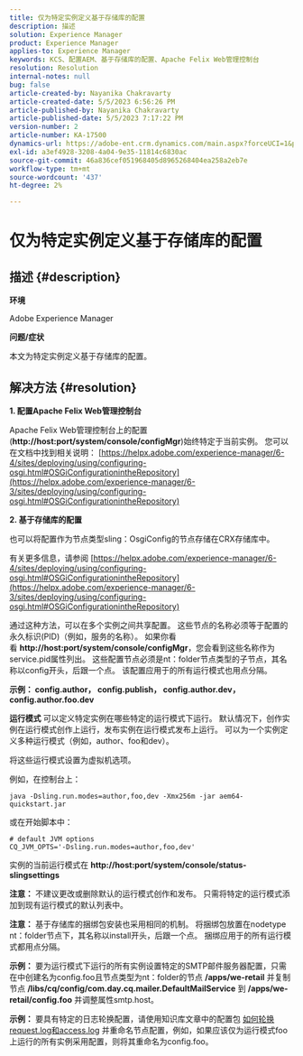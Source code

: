 ```yaml
---
title: 仅为特定实例定义基于存储库的配置
description: 描述
solution: Experience Manager
product: Experience Manager
applies-to: Experience Manager
keywords: KCS、配置AEM、基于存储库的配置、Apache Felix Web管理控制台
resolution: Resolution
internal-notes: null
bug: false
article-created-by: Nayanika Chakravarty
article-created-date: 5/5/2023 6:56:26 PM
article-published-by: Nayanika Chakravarty
article-published-date: 5/5/2023 7:17:22 PM
version-number: 2
article-number: KA-17500
dynamics-url: https://adobe-ent.crm.dynamics.com/main.aspx?forceUCI=1&pagetype=entityrecord&etn=knowledgearticle&id=c2334588-76eb-ed11-a7c6-6045bd006704
exl-id: a3ef4928-3208-4a04-9e35-11814c6830ac
source-git-commit: 46a836cef051968405d8965268404ea258a2eb7e
workflow-type: tm+mt
source-wordcount: '437'
ht-degree: 2%

---
```


# 仅为特定实例定义基于存储库的配置

## 描述 {#description}


<b>环境</b>

Adobe Experience Manager

<b>问题/症状</b>

本文为特定实例定义基于存储库的配置。


## 解决方法 {#resolution}

<b>1. 配置Apache Felix Web管理控制台</b>


Apache Felix Web管理控制台上的配置(<b>http://host:port/system/console/configMgr</b>)始终特定于当前实例。
您可以在文档中找到相关说明： [https://helpx.adobe.com/experience-manager/6-4/sites/deploying/using/configuring-osgi.html#OSGiConfigurationintheRepository](https://helpx.adobe.com/experience-manager/6-3/sites/deploying/using/configuring-osgi.html#OSGiConfigurationintheRepository)


<b>2. 基于存储库的配置</b>


也可以将配置作为节点类型sling：OsgiConfig的节点存储在CRX存储库中。

有关更多信息，请参阅 [https://helpx.adobe.com/experience-manager/6-4/sites/deploying/using/configuring-osgi.html#OSGiConfigurationintheRepository](https://helpx.adobe.com/experience-manager/6-3/sites/deploying/using/configuring-osgi.html#OSGiConfigurationintheRepository)

通过这种方法，可以在多个实例之间共享配置。
这些节点的名称必须等于配置的永久标识(PID)（例如，服务的名称）。 如果你看看 <b>http://host:port/system/console/configMgr</b>，您会看到这些名称作为service.pid属性列出。 这些配置节点必须是nt：folder节点类型的子节点，其名称以config开头，后跟一个点。 该配置应用于的所有运行模式也用点分隔。

<b>示例： config.author， config.publish， config.author.dev， config.author.foo.dev</b>


<b>运行模式</b>
可以定义特定实例在哪些特定的运行模式下运行。 默认情况下，创作实例在运行模式创作上运行，发布实例在运行模式发布上运行。 可以为一个实例定义多种运行模式（例如，author、foo和dev）。

将这些运行模式设置为虚拟机选项。

例如，在控制台上：


```
java -Dsling.run.modes=author,foo,dev -Xmx256m -jar aem64-quickstart.jar
```


或在开始脚本中：


```
# default JVM options
CQ_JVM_OPTS='-Dsling.run.modes=author,foo,dev'
```


实例的当前运行模式在 <b>http://host:port/system/console/status-slingsettings</b>

<b>注意：</b> 不建议更改或删除默认的运行模式创作和发布。 只需将特定的运行模式添加到现有运行模式的默认列表中。

<b>注意：</b> 基于存储库的捆绑包安装也采用相同的机制。 将捆绑包放置在nodetype nt：folder节点下，其名称以install开头，后跟一个点。 捆绑应用于的所有运行模式都用点分隔。

<b>示例：</b> 要为运行模式下运行的所有实例设置特定的SMTP邮件服务器配置，只需在中创建名为config.foo且节点类型为nt：folder的节点 <b>/apps/we-retail</b> 并复制节点 <b>/libs/cq/config/com.day.cq.mailer.DefaultMailService</b> 到 <b>/apps/we-retail/config.foo</b> 并调整属性smtp.host。

<b>示例：</b> 要具有特定的日志轮换配置，请使用知识库文章中的配置包 [如何轮换request.log和access.log](https://helpx.adobe.com/experience-manager/kb/HowToRotateRequestAndAccessLog.html "如何轮换request.log和access.log ") 并重命名节点配置，例如，如果应该仅为运行模式foo上运行的所有实例采用配置，则将其重命名为config.foo。
